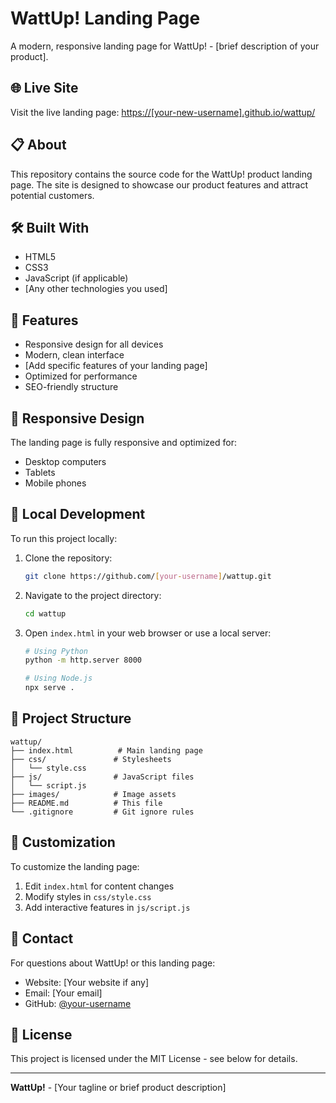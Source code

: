 # WattUp! Landing Page

A modern, responsive landing page for WattUp! - [brief description of your product].

## 🌐 Live Site

Visit the live landing page: [https://[your-new-username].github.io/wattup/](https://[your-new-username].github.io/wattup/)

## 📋 About

This repository contains the source code for the WattUp! product landing page. The site is designed to showcase our product features and attract potential customers.

## 🛠️ Built With

- HTML5
- CSS3
- JavaScript (if applicable)
- [Any other technologies you used]

## 🚀 Features

- Responsive design for all devices
- Modern, clean interface
- [Add specific features of your landing page]
- Optimized for performance
- SEO-friendly structure

## 📱 Responsive Design

The landing page is fully responsive and optimized for:
- Desktop computers
- Tablets
- Mobile phones

## 🔧 Local Development

To run this project locally:

1. Clone the repository:
   ```bash
   git clone https://github.com/[your-username]/wattup.git
   ```

2. Navigate to the project directory:
   ```bash
   cd wattup
   ```

3. Open `index.html` in your web browser or use a local server:
   ```bash
   # Using Python
   python -m http.server 8000
   
   # Using Node.js
   npx serve .
   ```

## 📂 Project Structure

```
wattup/
├── index.html          # Main landing page
├── css/               # Stylesheets
│   └── style.css
├── js/                # JavaScript files
│   └── script.js
├── images/            # Image assets
├── README.md          # This file
└── .gitignore         # Git ignore rules
```

## 🎨 Customization

To customize the landing page:

1. Edit `index.html` for content changes
2. Modify styles in `css/style.css`
3. Add interactive features in `js/script.js`

## 📧 Contact

For questions about WattUp! or this landing page:

- Website: [Your website if any]
- Email: [Your email]
- GitHub: [@your-username](https://github.com/your-username)

## 📄 License

This project is licensed under the MIT License - see below for details.

---

**WattUp!** - [Your tagline or brief product description]
